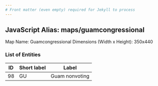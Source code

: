 ```yaml
---
# Front matter (even empty) required for Jekyll to process
---
```


## JavaScript Alias: maps/guamcongressional

Map Name: Guamcongressional
Dimensions (Width x Height): 350x440





### List of Entities

ID | Short label | Label
---|---|---|
98|GU|Guam nonvoting

